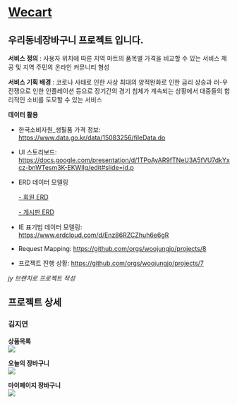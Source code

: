 # [Wecart](http://152.67.222.245/)
## 우리동네장바구니 프로젝트 입니다.
**서비스 정의**
: 사용자 위치에 따른 지역 마트의 품목별 가격을 비교할 수 있는 서비스 제공 및 지역 주민의 온라인 커뮤니티 형성
<p></p>

**서비스 기획 배경**
: 코로나 사태로 인한 사상 최대의 양적완화로 인한 금리 상승과 러-우 전쟁으로 인한 인플레이션 등으로 장기간의 경기 침체가 계속되는 상황에서 대중들의 합리적인 소비를 도모할 수 있는 서비스
<p></p>

**데이터 활용**<br>
* 한국소비자원_생필품 가격 정보:
https://www.data.go.kr/data/15083256/fileData.do
<p></p>

* UI 스토리보드: https://docs.google.com/presentation/d/1TPoAyAR9fTNeU3A5fVU7dkYxcz-bnWTesm3K-EKWIlg/edit#slide=id.p 
<p></p>

* ERD 데이터 모델링<br>

  [- 회원 ERD](https://github.com/woojungjo/project/assets/110724186/bd8e3112-6f4c-4714-9902-4d6839379109) <br>

  [- 게시판 ERD](https://github.com/woojungjo/project/assets/110724186/1878741c-e9f3-4a19-9606-cafeead0a51f)  
<p></p>

* IE 표기법 데이터 모델링: https://www.erdcloud.com/d/Enz86RZCZhuh6e6gR
<p></p>

* Request Mapping: https://github.com/orgs/woojungjo/projects/8
<p></p>

* 프로젝트 진행 상황: https://github.com/orgs/woojungjo/projects/7
<p></p>

_jy 브랜치로 프로젝트 작성_
<p></p>

## 프로젝트 상세
### 김지연
**상품목록**<br>
<img src='https://github.com/woojungjo/project/assets/110724186/4cf7d2d7-79d6-445b-9c33-84ed89cd68b5'>
<p></p>

**오늘의 장바구니**<br>
<img src='https://github.com/woojungjo/project/assets/110724186/b5e4fd13-53f1-45c9-a35c-3e1be12f6777'>
<p></p>

**마이페이지 장바구니**<br>
<img src='https://github.com/woojungjo/project/assets/110724186/b4f54923-552a-4638-bacb-10dff1173e03'>
